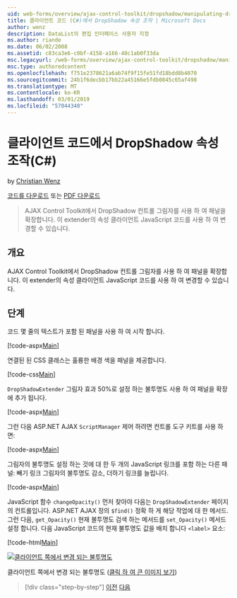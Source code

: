 ```yaml
---
uid: web-forms/overview/ajax-control-toolkit/dropshadow/manipulating-dropshadow-properties-from-client-code-cs
title: 클라이언트 코드 (C#)에서 DropShadow 속성 조작 | Microsoft Docs
author: wenz
description: DataList의 편집 인터페이스 사용자 지정
ms.author: riande
ms.date: 06/02/2008
ms.assetid: c83ca3e6-c0bf-4158-a166-40c1ab0f33da
msc.legacyurl: /web-forms/overview/ajax-control-toolkit/dropshadow/manipulating-dropshadow-properties-from-client-code-cs
msc.type: authoredcontent
ms.openlocfilehash: f751e2378621a6ab74f9f15fe51fd18bdd8b4070
ms.sourcegitcommit: 24b1f6decbb17bb22a45166e5fdb0845c65af498
ms.translationtype: MT
ms.contentlocale: ko-KR
ms.lasthandoff: 03/01/2019
ms.locfileid: "57044340"
---
```

<a name="manipulating-dropshadow-properties-from-client-code-c"></a>클라이언트 코드에서 DropShadow 속성 조작(C#)
====================
by [Christian Wenz](https://github.com/wenz)

[코드를 다운로드](http://download.microsoft.com/download/5/1/6/51652a81-500b-4f6b-88d3-617103e7941e/DropShadow2.cs.zip) 또는 [PDF 다운로드](http://download.microsoft.com/download/b/6/a/b6ae89ee-df69-4c87-9bfb-ad1eb2b23373/dropshadow2CS.pdf)

> AJAX Control Toolkit에서 DropShadow 컨트롤 그림자를 사용 하 여 패널을 확장합니다. 이 extender의 속성 클라이언트 JavaScript 코드를 사용 하 여 변경할 수 있습니다.


## <a name="overview"></a>개요

AJAX Control Toolkit에서 DropShadow 컨트롤 그림자를 사용 하 여 패널을 확장합니다. 이 extender의 속성 클라이언트 JavaScript 코드를 사용 하 여 변경할 수 있습니다.

## <a name="steps"></a>단계

코드 몇 줄의 텍스트가 포함 된 패널을 사용 하 여 시작 합니다.

[!code-aspx[Main](manipulating-dropshadow-properties-from-client-code-cs/samples/sample1.aspx)]

연결된 된 CSS 클래스는 훌륭한 배경 색을 패널을 제공합니다.

[!code-css[Main](manipulating-dropshadow-properties-from-client-code-cs/samples/sample2.css)]

`DropShadowExtender` 그림자 효과 50%로 설정 하는 불투명도 사용 하 여 패널을 확장에 추가 됩니다.

[!code-aspx[Main](manipulating-dropshadow-properties-from-client-code-cs/samples/sample3.aspx)]

그런 다음 ASP.NET AJAX `ScriptManager` 제어 하려면 컨트롤 도구 키트를 사용 하면:

[!code-aspx[Main](manipulating-dropshadow-properties-from-client-code-cs/samples/sample4.aspx)]

그림자의 불투명도 설정 하는 것에 대 한 두 개의 JavaScript 링크를 포함 하는 다른 패널: 빼기 링크 그림자의 불투명도 감소, 더하기 링크를 늘립니다.

[!code-aspx[Main](manipulating-dropshadow-properties-from-client-code-cs/samples/sample5.aspx)]

JavaScript 함수 `changeOpacity()` 먼저 찾아야 다음는 `DropShadowExtender` 페이지의 컨트롤입니다. ASP.NET AJAX 정의 `$find()` 정확 하 게 해당 작업에 대 한 메서드. 그런 다음, `get_Opacity()` 현재 불투명도 검색 하는 메서드를 `set_Opacity()` 메서드 설정 합니다. 다음 JavaScript 코드의 현재 불투명도 값을 배치 합니다 `<label>` 요소:

[!code-html[Main](manipulating-dropshadow-properties-from-client-code-cs/samples/sample6.html)]


[![클라이언트 쪽에서 변경 되는 불투명도](manipulating-dropshadow-properties-from-client-code-cs/_static/image2.png)](manipulating-dropshadow-properties-from-client-code-cs/_static/image1.png)

클라이언트 쪽에서 변경 되는 불투명도 ([클릭 하 여 큰 이미지 보기](manipulating-dropshadow-properties-from-client-code-cs/_static/image3.png))

> [!div class="step-by-step"]
> [이전](adjusting-the-z-index-of-a-dropshadow-cs.md)
> [다음](adjusting-the-z-index-of-a-dropshadow-vb.md)

